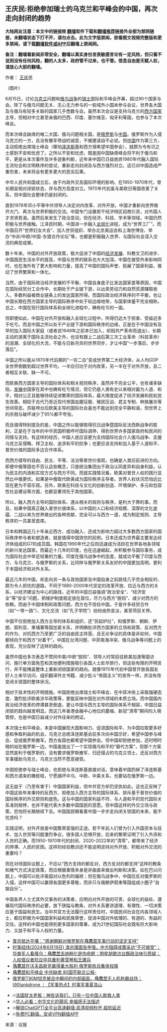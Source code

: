  <!-- 面包屑导航 --> <h2>王庆民:拒绝参加瑞士的乌克兰和平峰会的中国，再次走向封闭的趋势</h2> <p class="notice"><b>大陆网友注意：本文中的链接除 <a href="https://github.com/bannedbook/fanqiang" >翻墙</a>软件下载和<a href="https://github.com/killgcd/justmysocks/blob/master/README.md">翻墙推荐</a>链接外全部为禁网链接，未翻墙状态下打不开，请勿点击。此为文字版禁闻，欲看图文视频完整版和更多禁闻，请下载<a href="https://github.com/bannedbook/fanqiang">翻墙软件或APP</a>后翻墙上禁闻网。</p><p>备注：翻墙看新闻非常安全，翻墙以真实身份发表敏感言论有一定风险，但只看不说则没有任何风险，翻的人太多，政府管不过来，也不管。信息自由是天赋人权，请放心大胆的翻墙。</b></p>  <div class="entry"> <p>作者： <a href="https://www.bannedbook.org/bnews/tag/%e7%8e%8b%e5%ba%86/" class="st_tag internal_tag" rel="tag" title="标签 王庆 下的日志">王庆</a>民</p> <p id="conimg">（图片）</p> <p>6月15日，讨论<a href="https://www.bannedbook.org/bnews/tag/%e4%b9%8c%e5%85%8b%e5%85%b0/" class="st_tag internal_tag" rel="tag" title="标签 乌克兰 下的日志">乌克兰</a>问题和<a href="https://www.bannedbook.org/bnews/tag/%e4%bf%84%e4%b9%8c%e6%88%98%e4%ba%89/" class="st_tag internal_tag" rel="tag" title="标签 俄乌战争 下的日志">俄乌战争</a>的<a href="https://www.bannedbook.org/bnews/tag/%e7%91%9e%e5%a3%ab/" class="st_tag internal_tag" rel="tag" title="标签 瑞士 下的日志">瑞士</a>国际和平峰会开幕，超过90个国家与会。除了与俄乌问题无关、无心无力参与的一些域外小国未参与会议，世界各大国及与俄乌有较多关联的国家几乎悉数与会。虽然本次会议是支持乌克兰的<a href="https://www.bannedbook.org/bnews/tag/%e8%a5%bf%e6%96%b9%e5%9b%bd%e5%ae%b6/" class="st_tag internal_tag" rel="tag" title="标签 西方国家 下的日志">西方国家</a>主导，但相对中立甚至亲俄的巴西、印度、塞尔维亚、匈牙利等国，也参与了本次峰会。</p> <p>而本次峰会缺席的唯二大国、俄乌问题相关国，是<a href="https://www.bannedbook.org/bnews/tag/%e4%bf%84%e7%bd%97%e6%96%af/" class="st_tag internal_tag" rel="tag" title="标签 俄罗斯 下的日志">俄罗斯</a>与<span class='wp_keywordlink_affiliate'><a href="https://www.bannedbook.org/" title="中国" target="_blank">中国</a></span>。俄罗斯作为入侵乌克兰的一方，且没有撤军停战的诚意，不被邀请自不必说。但<a href="https://www.bannedbook.org/bnews/tag/%E4%B8%AD%E5%9B%BD/" class="st_tag internal_tag" rel="tag" title="标签 中国 下的日志">中国</a>作为第三方，主动拒绝出席瑞士峰会（哪怕<a href="https://www.bannedbook.org/bnews/tag/%e6%b3%bd%e8%bf%9e%e6%96%af%e5%9f%ba/" class="st_tag internal_tag" rel="tag" title="标签 泽连斯基 下的日志">泽连斯基</a>和西方很希望中国参会），就颇为令有识之士感到不安和忧虑了。之所以不安和忧虑，既是因中国缺席峰会将不利于俄乌和平，更是从本次事件及许多迹象判断，近年来中国已日益放弃1980年代融入国际主流社会和文明秩序的尝试，重新走向封闭及与西方强烈对立。这已对中国造成严重伤害，未来将会有更多更大的恶劣后果。</p> <p>中华人民共和国成立后，由于内政外交及国际环境的影响，在1950-1970年代，曾长期呈相对闭锁状态，并与西方高度对立。1970年代初虽与美欧日等国改善了关系，但中国社会整体仍是封闭的。</p> <p>直到1978年邓小平等中共领导人决定对内改革、对外开放，中国才重新向世界敞开大门、再次与世界积极的交流。中国专门设置若干经济特区招商引资，对外国人才求贤若渴。虽然后来发生了政治变动，但在经济、科技、学术等领域，中国仍然积极与世界接触。江泽民时期，中国进一步融入<a href="https://www.bannedbook.org/bnews/tag/%e5%85%a8%e7%90%83%e5%8c%96/" class="st_tag internal_tag" rel="tag" title="标签 全球化 下的日志">全球化</a>进程，成为“世界工厂”。而中国召开“世界妇女大会”、加入世贸组织、举办北京奥运会和上海世博会、举办“中非/中欧/中国-东盟合作论坛”等，也都是积极融入世界、与国际社会深入交流的典型成果。</p>  <p>数十年来，中国的对外开放政策，极大促进了中国的<span class='wp_keywordlink'><a href="https://www.bannedbook.org/forum2/topic869.html" title="宪政、法治和经济发展——走向市场经济的制度保障" target="_blank">经济发展</a></span>、科教文卫的进步、中国国民生活水平的提高，中国与世界的联系也大大加深。中国在接受外来影响同时，也在海外有了更大影响和力量，提高了中国的国际声誉、拓展了国家利益，推动了世界繁荣和一体化。</p> <p>当然，由于国际政治经济发展的不平衡、中国自身底子比发达国家差等原因，中国在国际经贸分工合作中，长期处于产业链下游，以出卖劳动力和自然资源赚取收入，多数利益被商业链条上的发达国家所得。而国际政治经济秩序的不平衡，也让中国长期在西方国家主导的国际秩序中处于较边缘地带，与国家体量不完全相称。总之，中国在现行国际体系和全球化进程中，确有吃亏的一面。</p> <p>但即便如此，中国在对外开放和融入全球化过程中，所得仍远大于损害、受益远多于吃亏。而且中国之所以处于产业链下游和国际秩序的边缘，正是在于中国没有及早的加入国际大家庭（或者说1949年之前本已加入，却因共产革命而退出）、长期主动的游离于国际主流社会之外，也没有跟上二战后第三次工业革命（科技革命）的浪潮、全球化的大流，不能与日新月异的世界同步，才让中国“一步落后、步步落后”。</p> <p>中国之所以能从1970年代后期的“一穷二白”变成世界第二大经济体，从人均GDP全世界倒数到超过世界平均，一半应归功于对内改革，另一半在于对外开放，且二者相互关联、缺一不可。</p> <p>而欧美西方国家主导的国际体系和相关规则秩序，虽然并不完全公平，也有诸多缺陷，<span class='wp_keywordlink'><a href="https://www.bannedbook.org/forum11/topic335.html" title="禁片：发展中出现的问题，只能靠发展解决？" target="_blank">发展中</a></span>国家在其中也确有吃亏情况，但它仍是人类有史以来相对最为人道、和平，相对公正且能够持续促进繁荣的国际体系，最大限度促进了经济发展和民权民生改善。相较于古代乃至近现代帝国血腥征服、殖民压迫、君主专制、种族屠杀等世间常态，苏联垮台后欧美主导的国际社会虽也不能达到完全平静和谐，但世界上的杀戮与破坏减少了95%都不夸张。</p> <p>而且值得特别提及的是，中国之所以能够取得抗日战争暨国际反法西斯战争的胜利，正是在于当年的中华民国积极呼吁国际调停、得到世界许多国家政府和民间的同情与支持。有这样的经历，中国人民应该更为支持国际社会介入俄乌战争、支援乌克兰反侵略、捍卫主权、追求和平的抗争；也更应该支持和加入基于人道和平、普世价值的国际多边合作体系。</p>  <p>而西方倡导的自由、民主、平等、法治等普世价值观，也确是人类应前进的方向。即便中俄等国也不否认这些概念，只是统治集团出于政治认同差异和自身利益，认为民主的内涵和实现方式与西方不同。而就实践情况看，欧美对普世人权的践行显然比中俄更优。如果是中俄取代欧美成为国际秩序主导者。世界人权状况恐怕远比现在更为不容乐观。另外，欧美在科技与文化的创新创造、环境保护、多元和包容性社会建设等方面，也都显著领先于其他国家。</p> <p>所以，融入西方主导的国际体系、遵从相关的规则与秩序，是利大于弊的事。而且，如果中国真正融入普世价值体系，以中国的人口和经济规模、深厚的文化底蕴、二战以来为世界做出的各种贡献，完全可以与西方一道，成为制定规则、主导秩序的一员甚至首席。</p> <p>日本和韩国近几十年亲近西方、成功融入、还成为影响力超过大多数西方国家的国际秩序参与者和塑造者，就是值得中国效仿的前例。日本还成为世界最主要发达经济体组成的G7的成员国。韩国在1990年代之后则迅速成为活跃在世界各地各领域的新兴发达国家。而最近十几年的印度，也在迅速崛起，并积极参与国际事务，成为国际社会中举足轻重的力量。印度在俄乌战争中的态度，就成功平衡了印度与西方、与乌克兰、与俄罗斯的关系，比同样与俄罗斯关系友好的中国更加高明，更利于本国经济和对外关系。</p> <p>最近几年的中国，却走向另一条与其他国家及中国自身之前路径几乎完全相反的、颇为令人担忧的道路。不同于1980-2000年代坚定的改革开放、拉近与西方的关系，以经济建设为中心的路线，近年的中国日益强调“政治安全”、“经济安全”等“安全”问题，把维护制度稳定放在首位，尽力与西方“脱钩”、减少对西方的依赖。而由于中国体制和政策问题，西方也不信任中国。于是许多经贸合作（如“一带一路”）、文化交流（如“孔子学院”）纷纷由热变淡，甚至项目关停。</p> <p>中国不仅拒绝加入西方主导的体系和组织，还“另起炉灶”，和俄罗斯、朝鲜、伊朗、叙利亚、柬埔寨等国加紧关系，并明确批评西方国家的立场和政策、反对西方的作为、对抗西方乃至更广泛的自由民主阵营。且无论争议的具体是非如何，中国都倾向于和西方“对着干”。中国在台湾问题、中菲南海冲突、俄乌战争等问题上的表现，充分反映了这样的趋向。</p> <p>虽然中国也多次表态不赞同中美/中欧“脱钩”、领导人时常前往欧美加澳等国访问、施行单方面免签和其他便利措施吸引各国人士赴华旅行，但这些有限的开明言行，并不能掩盖整体上重新闭锁国家的趋向。就像1970年代初中国曾开放各国友好人士来华访问、组织翻译外文书籍、减少批斗“帝国主义”的宣传一样，并没有改变闭关锁国的整体状况。</p>  <p>相对于技术性的开明措施，中国拒绝出席瑞士和平峰会、在中菲冲突上采取强硬态度、激烈批评欧美涉华政策等，更能反映中国在对外领域的本质立场。而中国国内政治经济改革的停滞甚至倒退，更让中国与西方主导的国际体系不相容，中国日益闭锁的趋向越发明显。而这几年香港金融中心地位的萎缩、新冠“清零”期间的入境管控，也是中国日益减少对外往来的例证。</p> <p>本次瑞士和平峰会，本是中国展现大国影响力、促进国际和平、为中国拉取更多好感和争取利益的机会。乌克兰总统泽连斯基会前多次向中国示好，希望中国参与峰会、促成俄罗斯撤军。西方各国也都希望中国参会。但中国却拒绝参加，还时明时暗的站在俄罗斯一边。中国虽提出了一个实现俄乌和平的“替代方案”，但那个方案显然是利于俄罗斯的，没有要求俄罗斯撤军、归还侵占的乌克兰领土，还反对西方军事援助乌克兰，乌克兰当然不愿意接受。</p> <p>中国拒绝参与瑞士峰会，也拒绝与泽连斯基直接对话，意味着中国扔掉了泽连斯基和西方递来的橄榄枝，宁愿搞坏中乌、中欧、中美关系，也要站在俄罗斯一边。</p> <p>这无益于（乃至有害于）中国国家利益，但中共官方却仍坚执如此。这也正反映了中国这些年来秉持的反西方、拒绝加入西方主导的国际体系、排斥基于普世价值的国际秩序的外交原则和底色。这与中国的国家利益不符、与人道和平的现代国际关系准则相悖，也并不能代表大多数中国国民的意愿。但中国这样的外交立场与政策，恐怕将长期继续下去。中国国民眼看着中国一步步走向闭关锁国的未来，能不忧虑吗？</p> <p>实践证明，对外开放是中国繁荣富强的正途。若干年前人们曾为引入外国资本与技术、加入世贸等问题激烈争议，很多国人恐惧开放，后来的繁荣证明了引入外资和入世的正确。而1950-1970年代的封闭、2020-2022年的“清零”，都带来了经济的停滞、人民的贫困。这样的经验教训还不能说明坚持对外开放、积极对外交流的重要吗？</p> <p>而在对待国际议题上，不应以“西方支持的都反对，西方反对的都支持”这样的教条和赌气方式决定政策，而应根据事情本身是非曲直来做出判断和决策。如在巴以问题上，中国可以批评美国对以色列的偏袒；但在俄乌战争中，中国应反对俄罗斯的入侵。这样中国可以赢得各国更多尊敬，而非只与俄朝伊叙柬等国组成小圈子“自娱自乐”。</p>  <p>中国各界人士尤其外交事务的决策者，应明白对外开放的可贵、全球化的益处、遵循现代国际秩序的必要，放下狭隘与教条，对外关系要讲道理、有理性、一切决策应基于国益和民生。当中共官方无法履行这样责任时，中国民间社会在内各领域人士，都应积极为中国国家利益和民族荣誉，促进中国对外依理的、有道的、有益的交往。这样的中国也能得到更多国家的尊重，成为21世纪国际社会既有巨大影响力、又益于和平与人权的力量。</p> <!--<div id="taboola-mid-1"></div>--><ul class='op-related-articles' title='相关阅读'> <li><a href='https://www.bannedbook.org/bnews/headline/20240619/2051736.html' target='_blank'>普京抵达平壤：&quot;感谢朝鲜对俄罗斯在<b>乌克兰</b>军事行动的坚定支持&quot;</a></li> <li><a href='https://www.bannedbook.org/bnews/bannedvideo/20240619/2051719.html' target='_blank'>时事经纬(2024年6月19日) 澳总理面告李强，中方阻碍成蕾采访“不可接受”；华裔军人看俄乌：<b>乌克兰</b>去纳粹化是伪命题；明星胡歌访台飘政治味引质疑；人权倡议者抗议中共重判黄雪琴和王建兵</a></li> <li><a href='https://www.bannedbook.org/bnews/topimagenews/20240618/2051596.html' target='_blank'><b>乌克兰</b>在沃夫昌斯克赢得重大胜利 俄罗斯败兵集体投降</a></li> <li><a href='https://www.bannedbook.org/bnews/bannedvideo/20240618/2051582.html' target='_blank'><b>乌克兰</b>和平峰会 中共缺席 80国签联合公报-</a></li> <li><a href='https://www.bannedbook.org/bnews/sohnews/20240618/2051490.html' target='_blank'>俄罗斯T90M坦克被击中瞬间的内部画面，<b>乌克兰</b>无人机称霸战场｜t90tankdrone ｜【军事热点】时事军事夏洛山</a></li> </ul> <ul class="texttj"> <li>🔥<a href="https://www.bannedbook.org/bnews/ssgc/20230219/1850782.html" target="_blank">法国犹太老板：神告诉我们，只有一位中国人能救人类</a></li> <li>🔥<a href="https://www.bannedbook.org/bnews/comments/20220220/1694796.html" target="_blank">华人必看：中华文化的飓风 幸福感无法描述</a></li> <li>🔥<a href="https://github.com/bannedbook/fanqiang/wiki/V2ray%E6%9C%BA%E5%9C%BA" target="_blank">解锁ChatGPT|全平台高速翻墙:高清视频秒开,超低延迟</a></li> <li>🔥<a href="https://github.com/bannedbook/fanqiang/wiki/%E7%A6%81%E9%97%BB%E7%BD%91%E5%AE%89%E5%8D%93%E7%BF%BB%E5%A2%99%E6%96%B0%E9%97%BBAPP" target="_blank">免费PC翻墙、安卓VPN翻墙APP</a></li> </ul><p class="src-info">来源：议报 </p><a name='sharetosocial'></a> <div style="margin-bottom:5px;padding-bottom:5px;clear:both"> <div id="archive-pix-1" class="banner-ads"> <!-- AuctionX Display platform tag START --> <div id="27602x728x90x621x_ADSLOT1" clicktrack="%%CLICK_URL_ESC%%"></div>  <!-- AuctionX Display platform tag END --> </div> <div id="archive-pix-2" class="banner-ads"> <!-- AuctionX Display platform tag START --> <div id="27556x300x250x621x_ADSLOT1" clicktrack="%%CLICK_URL_ESC%%" style="margin:0 auto;text-align:center"></div>  <!-- AuctionX Display platform tag END --> </div> </div>  <div id="archive-pix-1" class="banner-ads"> <!-- AuctionX Display platform tag START --> <div id="27603x728x90x621x_ADSLOT1" clicktrack="%%CLICK_URL_ESC%%"></div>  <!-- AuctionX Display platform tag END --> </div> </div><!--END ENTRY--> 